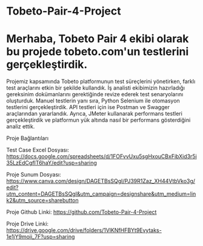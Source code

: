 # Tobeto-Pair-4-Project

# Merhaba, Tobeto Pair 4 ekibi olarak bu projede tobeto.com'un testlerini gerçekleştirdik.

Projemiz kapsamında Tobeto platformunun test süreçlerini yönetirken, farklı test araçlarını etkin bir şekilde kullandık. İş analisti ekibimizin hazırladığı gereksinim dokümanlarını gerektiğinde revize ederek test senaryolarını oluşturduk. Manuel testlerin yanı sıra, Python Selenium ile otomasyon testlerini gerçekleştirdik. API testleri için ise Postman ve Swagger araçlarından yararlandık. Ayrıca, JMeter kullanarak performans testleri gerçekleştirdik ve platformun yük altında nasıl bir performans gösterdiğini analiz ettik.

Proje Bağlantıları

Test Case Excel Dosyası: https://docs.google.com/spreadsheets/d/1FOFvvUxu5sgHxouCBxFibXid3r5i35LzEdCgfIT6haY/edit?usp=sharing

Proje Sunum Dosyası: https://www.canva.com/design/DAGETBsSQgI/PJ39R1Zaz_XH44VtbVko3g/edit?utm_content=DAGETBsSQgI&utm_campaign=designshare&utm_medium=link2&utm_source=sharebutton

Proje Github Linki: https://github.com/Tobeto-Pair-4-Project

Proje Drive Linki: https://drive.google.com/drive/folders/1VlKNfHFBYt9Evytaks-1e1jY9moii_7F?usp=sharing
